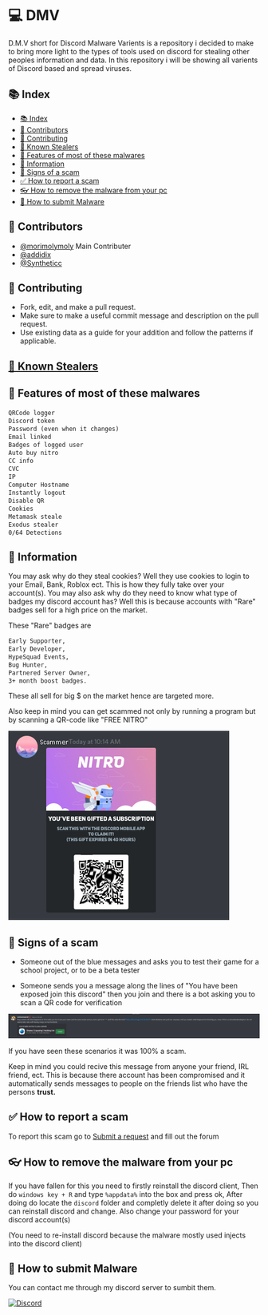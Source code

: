 
# 💻 DMV

D.M.V short for Discord Malware Varients is a repository i decided to make to bring more light to the types of tools used on discord for stealing other peoples information and data. In this repository i will be showing all varients of Discord based and spread viruses. 

## <a id="index"></a>📚 Index

- [📚 Index](#index)
- [🔨 Contributors](#contributors)
- [🧩 Contributing](#contributing)
- [🧾 Known Stealers](#stealers)
- [💼 Features of most of these malwares ](#features)
- [💬 Information](#info)
- [🛑 Signs of a scam](#signs)
- [✅ How to report a scam](#report)
- [👓 How to remove the malware from your pc](#removal)
- [🎫 How to submit Malware](#submition)

## <a id="contributors"></a>🔨 Contributors

- [@morimolymoly](https://github.com/morimolymoly) Main Contributer
- [@addidix](https://github.com/addi00000)
- [@Syntheticc](https://github.com/Syntheticc)

## <a id="contributing"></a>🧩 Contributing
- Fork, edit, and make a pull request.
- Make sure to make a useful commit message and description on the pull request.
- Use existing data as a guide for your addition and follow the patterns if applicable.

## <a id="stealers"></a>[🧾 Known Stealers](STEALERS.md)
## <a id="features"></a>💼 Features of most of these malwares 
    QRCode logger
    Discord token
    Password (even when it changes)
    Email linked
    Badges of logged user
    Auto buy nitro
    CC info
    CVC
    IP
    Computer Hostname
    Instantly logout
    Disable QR
    Cookies
    Metamask steale
    Exodus stealer
    0/64 Detections
## <a id="info"></a>💬 Information
You may ask why do they steal cookies? Well they use cookies to login to your Email, Bank, Roblox ect. This is how they fully take over your account(s). You may also ask why do they need to know what type of badges my discord account has? Well this is because accounts with "Rare" badges sell for a high price on the market. 

These "Rare" badges are   

    Early Supporter, 
    Early Developer, 
    HypeSquad Events, 
    Bug Hunter, 
    Partnered Server Owner, 
    3+ month boost badges. 

These all sell for big $ on the market hence are targeted more.

Also keep in mind you can get scammed not only by running a program but by scanning a QR-code like "FREE NITRO"

![Screenshot](images/scam.jpg)

## <a id="signs"></a>🛑 Signs of a scam

* Someone out of the blue messages and asks you to test their game for a school project, or to be a beta tester

* Someone sends you a message along the lines of "You have been exposed join this discord" then you join and there is a bot asking you to scan a QR code for verification

![Screenshot](images/exposed.png)



If you have seen these scenarios it was 100% a scam. 

Keep in mind you could recive this message from anyone your friend, IRL friend, ect. This is because there account has been compromised and it automatically sends messages to people on the friends list who have the persons **trust.** 

## <a id="report"></a>✅ How to report a scam

To report this scam go to [Submit a request](https://support.discord.com/hc/en-us/requests/new)
and fill out the forum


## <a id="removal"></a>👓 How to remove the malware from your pc

If you have fallen for this you need to firstly reinstall the discord client, Then do `windows key + R` and type `%appdata%` into the box and press ok, After doing do locate the `discord` folder and completly delete it after doing so you can reinstall discord and change. 
Also change your password for your discord account(s)

(You need to re-install discord because the malware mostly used injects into the discord client)

## <a id="submition"></a>🎫 How to submit Malware

You can contact me through my discord server to sumbit them.

[![Discord](https://img.shields.io/badge/Discord-0A66C2?style=for-the-badge&logo=Discord&logoColor=white)](https://discord.gg/coo)
